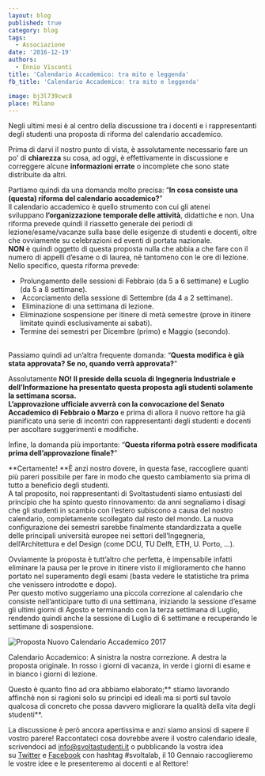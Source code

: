 ```yaml
---
layout: blog
published: true
category: blog
tags:
  - Associazione
date: '2016-12-19'
authors:
  - Ennio Visconti
title: 'Calendario Accademico: tra mito e leggenda'
fb_title: 'Calendario Accademico: tra mito e leggenda'

image: bj3l739cwc8
place: Milano
---
```


Negli ultimi mesi è al centro della discussione tra i docenti e i rappresentanti degli studenti una proposta di riforma del calendario accademico.

Prima di darvi il nostro punto di vista, è assolutamente necessario fare un po’ di **chiarezza** su cosa, ad oggi, è effettivamente in discussione e correggere alcune **informazioni errate** o incomplete che sono state distribuite da altri.

Partiamo quindi da una domanda molto precisa: “**In cosa consiste una (questa) riforma del calendario accademico?**”  
Il calendario accademico è quello strumento con cui gli atenei sviluppano **l’organizzazione temporale delle attività**, didattiche e non. Una riforma prevede quindi il riassetto generale dei periodi di lezione/esame/vacanze sulla base delle esigenze di studenti e docenti, oltre che ovviamente su celebrazioni ed eventi di portata nazionale.  
**NON** è quindi oggetto di questa proposta nulla che abbia a che fare con il numero di appelli d’esame o di laurea, né tantomeno con le ore di lezione.  
Nello specifico, questa riforma prevede:

*   Prolungamento delle sessioni di Febbraio (da 5 a 6 settimane) e Luglio (da 5 a 8 settimane).
*    Accorciamento della sessione di Settembre (da 4 a 2 settimane).
*    Eliminazione di una settimana di lezione.
*   Eliminazione sospensione per itinere di metà semestre (prove in itinere limitate quindi esclusivamente ai sabati).
*   Termine dei semestri per Dicembre (primo) e Maggio (secondo).  
     

Passiamo quindi ad un’altra frequente domanda: “**Questa modifica è già stata approvata? Se no, quando verrà approvata?**”

Assolutamente **NO! **Il preside della scuola di Ingegneria Industriale e dell’Informazione ha presentato questa proposta agli studenti solamente la settimana scorsa.  
L’approvazione ufficiale avverrà** con la convocazione del Senato Accademico di Febbraio o Marzo** e prima di allora il nuovo rettore ha già pianificato una serie di incontri con rappresentanti degli studenti e docenti per ascoltare suggerimenti e modifiche.

Infine, la domanda più importante: “**Questa riforma potrà essere modificata prima dell’approvazione finale?**”

**Certamente! **È anzi nostro dovere, in questa fase, raccogliere quanti più pareri possibile per fare in modo che questo cambiamento sia prima di tutto a beneficio degli studenti.  
A tal proposito, noi rappresentanti di Svoltastudenti siamo entusiasti del principio che ha spinto questo rinnovamento: da anni segnaliamo i disagi che gli studenti in scambio con l’estero subiscono a causa del nostro calendario, completamente scollegato dal resto del mondo. La nuova configurazione dei semestri sarebbe finalmente standardizzata a quelle delle principali università europee nei settori dell’Ingegneria, dell’Architettura e del Design (come DCU, TU Delft, ETH, U. Porto, …).

Ovviamente la proposta è tutt’altro che perfetta, è impensabile infatti eliminare la pausa per le prove in itinere visto il miglioramento che hanno portato nel superamento degli esami (basta vedere le statistiche tra prima che venissero introdotte e dopo).  
Per questo motivo suggeriamo una piccola correzione al calendario che consiste nell’anticipare tutto di una settimana, iniziando la sessione d’esame gli ultimi giorni di Agosto e terminando con la terza settimana di Luglio, rendendo quindi anche la sessione di Luglio di 6 settimane e recuperando le settimane di sospensione.  

![Proposta Nuovo Calendario Accademico 2017](https://svoltastudenti.it/wp-content/uploads/Proposta-Nuovo-Calendario-Accademico-2017.png)

Calendario Accademico: A sinistra la nostra correzione. A destra la proposta originale. In rosso i giorni di vacanza, in verde i giorni di esame e in bianco i giorni di lezione.

Questo è quanto fino ad ora abbiamo elaborato;** stiamo lavorando affinchè non si ragioni solo su princìpi ed ideali ma si porti sul tavolo qualcosa di concreto che possa davvero migliorare la qualità della vita degli studenti**.

La discussione è però ancora apertissima e anzi siamo ansiosi di sapere il vostro parere! Raccontateci cosa dovrebbe avere il vostro calendario ideale, scrivendoci ad [info@svoltastudenti.it](mailto:info@svoltastudenti.it) o pubblicando la vostra idea su [Twitter](https://twitter.com/intent/tweet?text=Voglio%20un%20calendario%20che&hashtags=svoltalab) e [Facebook](https://www.facebook.com/svoltastudentipolimi/) con hashtag #svoltalab, il 10 Gennaio raccoglieremo le vostre idee e le presenteremo ai docenti e al Rettore!
